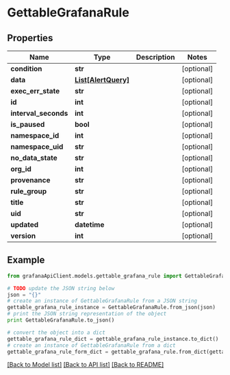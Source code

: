 # GettableGrafanaRule


## Properties
Name | Type | Description | Notes
------------ | ------------- | ------------- | -------------
**condition** | **str** |  | [optional] 
**data** | [**List[AlertQuery]**](AlertQuery.md) |  | [optional] 
**exec_err_state** | **str** |  | [optional] 
**id** | **int** |  | [optional] 
**interval_seconds** | **int** |  | [optional] 
**is_paused** | **bool** |  | [optional] 
**namespace_id** | **int** |  | [optional] 
**namespace_uid** | **str** |  | [optional] 
**no_data_state** | **str** |  | [optional] 
**org_id** | **int** |  | [optional] 
**provenance** | **str** |  | [optional] 
**rule_group** | **str** |  | [optional] 
**title** | **str** |  | [optional] 
**uid** | **str** |  | [optional] 
**updated** | **datetime** |  | [optional] 
**version** | **int** |  | [optional] 

## Example

```python
from grafanaApiClient.models.gettable_grafana_rule import GettableGrafanaRule

# TODO update the JSON string below
json = "{}"
# create an instance of GettableGrafanaRule from a JSON string
gettable_grafana_rule_instance = GettableGrafanaRule.from_json(json)
# print the JSON string representation of the object
print GettableGrafanaRule.to_json()

# convert the object into a dict
gettable_grafana_rule_dict = gettable_grafana_rule_instance.to_dict()
# create an instance of GettableGrafanaRule from a dict
gettable_grafana_rule_form_dict = gettable_grafana_rule.from_dict(gettable_grafana_rule_dict)
```
[[Back to Model list]](../README.md#documentation-for-models) [[Back to API list]](../README.md#documentation-for-api-endpoints) [[Back to README]](../README.md)



